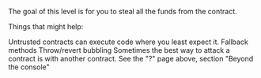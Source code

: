 The goal of this level is for you to steal all the funds from the contract.

Things that might help:

Untrusted contracts can execute code where you least expect it.
Fallback methods
Throw/revert bubbling
Sometimes the best way to attack a contract is with another contract.
See the "?" page above, section "Beyond the console"